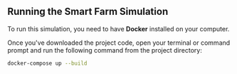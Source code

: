 ##  Running the Smart Farm Simulation

To run this simulation, you need to have **Docker** installed on your computer.

Once you've downloaded the project code, open your terminal or command prompt and run the following command from the project directory:

```bash
docker-compose up --build
